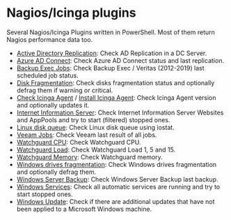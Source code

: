 # Nagios/Icinga plugins

Several Nagios/Icinga Plugins written in PowerShell. Most of them return Nagios performance data too.

- [Active Directory Replication](https://github.com/juangranados/nagios-plugins/blob/master/check_adreplication.ps1): Check AD Replication in a DC Server.
- [Azure AD Connect](https://github.com/juangranados/nagios-plugins/blob/master/check_azureadconnectsync.ps1): Check Azure AD Connect status and last replication.
- [Backup Exec Jobs](https://github.com/juangranados/nagios-plugins/blob/master/check_bejobs.ps1): Check Backup Exec / Veritas (2012-2019) last scheduled job status.
- [Disk Fragmentation](https://github.com/juangranados/nagios-plugins/blob/master/check_diskdefragstatus.ps1): Check disks fragmentation status and optionally defrag them if warning or critical.
- [Check Icinga Agent](https://github.com/juangranados/nagios-plugins/blob/master/check_icingaversion.ps1) / [Install Icinga Agent](https://github.com/juangranados/nagios-plugins/blob/master/install_icinga.ps1): Check Icinga Agent version and optionally updates it.
- [Internet Information Server](https://github.com/juangranados/nagios-plugins/blob/master/check_iis.ps1): Check Internet Information Server Websites and AppPools and try to start (filtered) stopped ones.
- [Linux disk queue](https://github.com/juangranados/nagios-plugins/blob/master/check_diskq.sh): Check Linux disk queue using iostat.
- [Veeam Jobs](https://github.com/juangranados/nagios-plugins/blob/master/check_veeamjobs.ps1): Check Veeam last result of all jobs.
- [Watchguard CPU](https://github.com/juangranados/nagios-plugins/blob/master/check_wg_cpu.sh): Check Watchguard CPU.
- [Watchguard Load](https://github.com/juangranados/nagios-plugins/blob/master/check_wg_load.sh): Check Watchguard Load 1, 5 and 15.
- [Watchguard Memory](https://github.com/juangranados/nagios-plugins/blob/master/check_wg_mem.sh): Check Watchguard memory.
- [Windows drives fragmentation](https://github.com/juangranados/nagios-plugins/blob/master/check_diskdefragstatus.ps1): Check Windows drives fragmentation and optionally defrag them.
- [Windows Server Backup](https://github.com/juangranados/nagios-plugins/blob/master/check_wsb.ps1): Check Windows Server Backup last backup.
- [Windows Services](https://github.com/juangranados/nagios-plugins/blob/master/check_services.ps1): Check all automatic services are running and try to start stopped ones.
- [Windows Update](https://github.com/juangranados/nagios-plugins/blob/master/check_updates.ps1): Check if there are additional updates that have not been applied to a Microsoft Windows machine.
